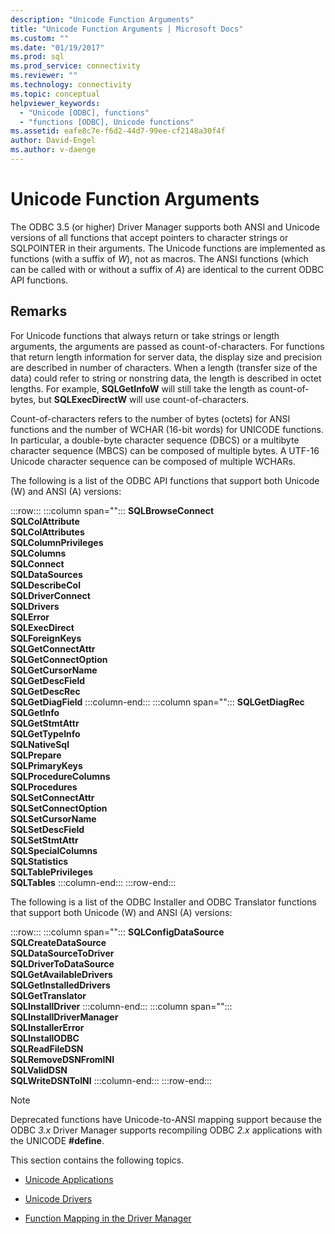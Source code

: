 ```yaml
---
description: "Unicode Function Arguments"
title: "Unicode Function Arguments | Microsoft Docs"
ms.custom: ""
ms.date: "01/19/2017"
ms.prod: sql
ms.prod_service: connectivity
ms.reviewer: ""
ms.technology: connectivity
ms.topic: conceptual
helpviewer_keywords: 
  - "Unicode [ODBC], functions"
  - "functions [ODBC], Unicode functions"
ms.assetid: eafe8c7e-f6d2-44d7-99ee-cf2148a30f4f
author: David-Engel
ms.author: v-daenge
---
```

# Unicode Function Arguments
The ODBC 3.5 (or higher) Driver Manager supports both ANSI and Unicode versions of all functions that accept pointers to character strings or SQLPOINTER in their arguments. The Unicode functions are implemented as functions (with a suffix of *W*), not as macros. The ANSI functions (which can be called with or without a suffix of *A*) are identical to the current ODBC API functions.  
  
## Remarks  
 For Unicode functions that always return or take strings or length arguments, the arguments are passed as count-of-characters. For functions that return length information for server data, the display size and precision are described in number of characters. When a length (transfer size of the data) could refer to string or nonstring data, the length is described in octet lengths. For example, **SQLGetInfoW** will still take the length as count-of-bytes, but **SQLExecDirectW** will use count-of-characters.  
  
 Count-of-characters refers to the number of bytes (octets) for ANSI functions and the number of WCHAR (16-bit words) for UNICODE functions. In particular, a double-byte character sequence (DBCS) or a multibyte character sequence (MBCS) can be composed of multiple bytes. A UTF-16 Unicode character sequence can be composed of multiple WCHARs.  
  
 The following is a list of the ODBC API functions that support both Unicode (W) and ANSI (A) versions:  
  
:::row:::
   :::column span="":::
      **SQLBrowseConnect**<br>      **SQLColAttribute**<br>      **SQLColAttributes**<br>      **SQLColumnPrivileges**<br>      **SQLColumns** <br>      **SQLConnect** <br>      **SQLDataSources**<br>      **SQLDescribeCol**  <br>      **SQLDriverConnect** <br>      **SQLDrivers** <br>      **SQLError**  <br>      **SQLExecDirect**<br>      **SQLForeignKeys**<br>      **SQLGetConnectAttr** <br>      **SQLGetConnectOption** <br>      **SQLGetCursorName**<br>      **SQLGetDescField** <br>      **SQLGetDescRec** <br>      **SQLGetDiagField**
   :::column-end:::
   :::column span="":::
      **SQLGetDiagRec**        <br>      **SQLGetInfo**        <br>      **SQLGetStmtAttr**<br>      **SQLGetTypeInfo**<br>      **SQLNativeSql**<br>      **SQLPrepare**<br>      **SQLPrimaryKeys**<br>      **SQLProcedureColumns**<br>      **SQLProcedures**<br>      **SQLSetConnectAttr**<br>      **SQLSetConnectOption**<br>      **SQLSetCursorName**<br>      **SQLSetDescField**<br>      **SQLSetStmtAttr**<br>      **SQLSpecialColumns**<br>      **SQLStatistics**<br>      **SQLTablePrivileges**<br>      **SQLTables**
   :::column-end:::
:::row-end:::
  
 The following is a list of the ODBC Installer and ODBC Translator functions that support both Unicode (W) and ANSI (A) versions:  
  
:::row:::
   :::column span="":::
      **SQLConfigDataSource**<br>      **SQLCreateDataSource**<br>      **SQLDataSourceToDriver**<br>      **SQLDriverToDataSource**<br>      **SQLGetAvailableDrivers**<br>      **SQLGetInstalledDrivers**<br>      **SQLGetTranslator**<br>      **SQLInstallDriver**
   :::column-end:::
   :::column span="":::
      **SQLInstallDriverManager**  <br>      **SQLInstallerError**  <br>      **SQLInstallODBC**  <br>      **SQLReadFileDSN**  <br>      **SQLRemoveDSNFromINI**  <br>      **SQLValidDSN**  <br>      **SQLWriteDSNToINI**
   :::column-end:::
:::row-end:::
  
> [!NOTE]
>  Deprecated functions have Unicode-to-ANSI mapping support because the ODBC *3.x* Driver Manager supports recompiling ODBC *2.x* applications with the UNICODE **#define**.  
  
 This section contains the following topics.  
  
-   [Unicode Applications](../../../odbc/reference/develop-app/unicode-applications.md)  
  
-   [Unicode Drivers](../../../odbc/reference/develop-app/unicode-drivers.md)  
  
-   [Function Mapping in the Driver Manager](../../../odbc/reference/develop-app/function-mapping-in-the-driver-manager.md)
